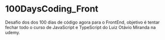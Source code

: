 # 100DaysCoding_Front
 Desafio dos dos 100 dias de código agora para o FrontEnd, objetivo é tentar fechar todo o curso de JavaScript e TypeScript do Luiz Otávio Miranda na udemy.
